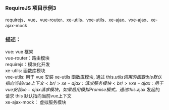 ### RequireJS 项目示例3 
requirejs、vue、vue-router、xe-utils、vxe-utils、xe-ajax、vxe-ajax、xe-ajax-mock

### 描述：
vue: vue 框架<br/>
vue-router：路由模块<br/>
requirejs：模块化开发<br/>
xe-utils: 函数库模块<br/>
vxe-utils: 用于 vue 安装 xe-utils 函数库模块, 通过 this.$utils 调用的函数 this 默认指向当前vue上下文<br/>
xe-ajax: 请求服务模块<br/>
vxe-ajax: 用于 vue 安装 xe-ajax 请求模块，如果启用模拟 Promise 模式，通过 this.$ajax 发起的请求 this 默认指向当前vue上下文<br/>
xe-ajax-mock： 虚拟服务模块